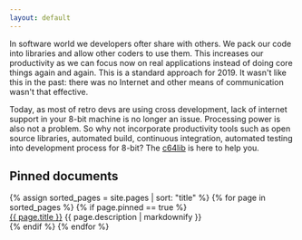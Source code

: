 ```yaml
---
layout: default
---
```

In software world we developers ofter share with others. We pack our code
into libraries and allow other coders to use them. This increases our
productivity as we can focus now on real applications instead of doing
core things again and again. This is a standard approach for 2019. It
wasn't like this in the past: there was no Internet and other means of
communication wasn't that effective.

Today, as most of retro devs are using cross development, lack of 
internet support in your 8-bit machine is no longer an issue. Processing
power is also not a problem. So why not
incorporate productivity tools such as open source libraries, automated
build, continuous integration, automated testing into development process
for 8-bit? The [c64lib] is here to help you.

## Pinned documents

<div class="tiles">
{% assign sorted_pages = site.pages | sort: "title" %}
{% for page in sorted_pages %}
  {% if page.pinned == true %}
  <div class="tile">
  <a href="{% if site.baseurl == "/" %}{{ page.url }}{% else %}{{ page.url | prepend: site.baseurl}}{% endif %}">{{ page.title }}</a>
  {{ page.description | markdownify }}
  </div>
  {% endif %}
{% endfor %}
</div>

[c64lib]: https://github.com/c64lib
